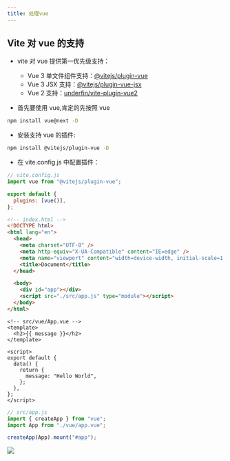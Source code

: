 ```yaml
---
title: 处理vue
---
```


## Vite 对 vue 的支持

- vite 对 vue 提供第一优先级支持：

  - Vue 3 单文件组件支持：[@vitejs/plugin-vue](https://github.com/vitejs/vite/tree/main/packages/plugin-vue)
  - Vue 3 JSX 支持：[@vitejs/plugin-vue-jsx](https://github.com/vitejs/vite/tree/main/packages/plugin-vue-jsx)
  - Vue 2 支持：[underfin/vite-plugin-vue2](https://github.com/underfin/vite-plugin-vue2)

- 首先要使用 vue,肯定的先按照 vue

```sh
npm install vue@next -D
```

- 安装支持 vue 的插件:

```sh
npm install @vitejs/plugin-vue -D
```

- 在 vite.config.js 中配置插件：

```js
// vite.config.js
import vue from "@vitejs/plugin-vue";

export default {
  plugins: [vue()],
};
```

```html
<!-- index.html -->
<!DOCTYPE html>
<html lang="en">
  <head>
    <meta charset="UTF-8" />
    <meta http-equiv="X-UA-Compatible" content="IE=edge" />
    <meta name="viewport" content="width=device-width, initial-scale=1.0" />
    <title>Document</title>
  </head>

  <body>
    <div id="app"></div>
    <script src="./src/app.js" type="module"></script>
  </body>
</html>
```

```vue
<!-- src/vue/App.vue -->
<template>
  <h2>{{ message }}</h2>
</template>

<script>
export default {
  data() {
    return {
      message: "Hello World",
    };
  },
};
</script>
```

```js
// src/app.js
import { createApp } from "vue";
import App from "./vue/app.vue";

createApp(App).mount("#app");
```

![](/frontEnd/pack/vite/10.png)
